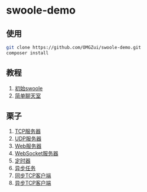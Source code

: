 # swoole-demo

## 使用

```bash
git clone https://github.com/OMGZui/swoole-demo.git
composer install
```

## 教程

1. [初始swoole](src/init/swoole.md)
1. [简单聊天室](src/websocket/聊天室.md)

## 栗子

1. [TCP服务器](src/init/tcp_server.php)
2. [UDP服务器](src/init/udp_server.php)
3. [Web服务器](src/init/web_server.php)
4. [WebSocket服务器](src/init/ws_server.php)
5. [定时器](src/init/tick.php)
6. [异步任务](src/init/async.php)
7. [同步TCP客户端](src/init/tcp_sync_client.php)
8. [异步TCP客户端](src/init/tcp_async_client.php)

